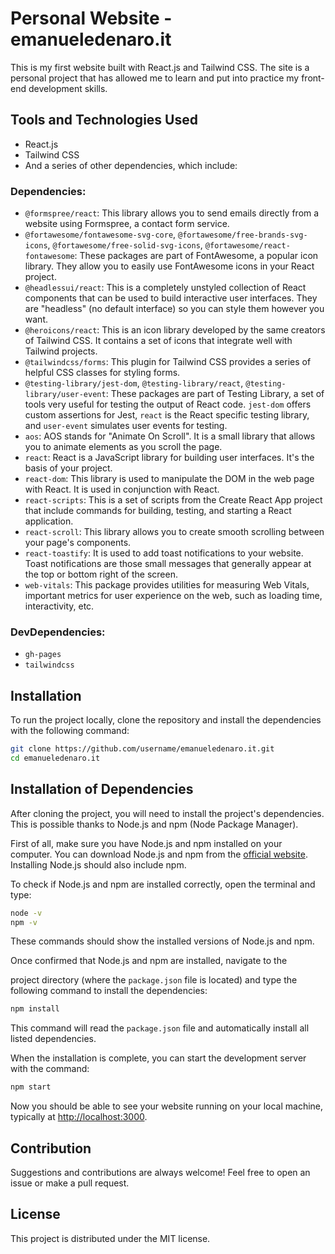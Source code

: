 # Personal Website - emanueledenaro.it

This is my first website built with React.js and Tailwind CSS. The site is a personal project that has allowed me to learn and put into practice my front-end development skills.

## Tools and Technologies Used

- React.js
- Tailwind CSS
- And a series of other dependencies, which include:

### Dependencies:

- `@formspree/react`: This library allows you to send emails directly from a website using Formspree, a contact form service.
- `@fortawesome/fontawesome-svg-core`, `@fortawesome/free-brands-svg-icons`, `@fortawesome/free-solid-svg-icons`, `@fortawesome/react-fontawesome`: These packages are part of FontAwesome, a popular icon library. They allow you to easily use FontAwesome icons in your React project.
- `@headlessui/react`: This is a completely unstyled collection of React components that can be used to build interactive user interfaces. They are "headless" (no default interface) so you can style them however you want.
- `@heroicons/react`: This is an icon library developed by the same creators of Tailwind CSS. It contains a set of icons that integrate well with Tailwind projects.
- `@tailwindcss/forms`: This plugin for Tailwind CSS provides a series of helpful CSS classes for styling forms.
- `@testing-library/jest-dom`, `@testing-library/react`, `@testing-library/user-event`: These packages are part of Testing Library, a set of tools very useful for testing the output of React code. `jest-dom` offers custom assertions for Jest, `react` is the React specific testing library, and `user-event` simulates user events for testing.
- `aos`: AOS stands for "Animate On Scroll". It is a small library that allows you to animate elements as you scroll the page.
- `react`: React is a JavaScript library for building user interfaces. It's the basis of your project.
- `react-dom`: This library is used to manipulate the DOM in the web page with React. It is used in conjunction with React.
- `react-scripts`: This is a set of scripts from the Create React App project that include commands for building, testing, and starting a React application.
- `react-scroll`: This library allows you to create smooth scrolling between your page's components.
- `react-toastify`: It is used to add toast notifications to your website. Toast notifications are those small messages that generally appear at the top or bottom right of the screen.
- `web-vitals`: This package provides utilities for measuring Web Vitals, important metrics for user experience on the web, such as loading time, interactivity, etc.

### DevDependencies:

- `gh-pages`
- `tailwindcss`

## Installation

To run the project locally, clone the repository and install the dependencies with the following command:

```bash
git clone https://github.com/username/emanueledenaro.it.git
cd emanueledenaro.it
```

## Installation of Dependencies

After cloning the project, you will need to install the project's dependencies. This is possible thanks to Node.js and npm (Node Package Manager).

First of all, make sure you have Node.js and npm installed on your computer. You can download Node.js and npm from the [official website](https://nodejs.org/). Installing Node.js should also include npm.

To check if Node.js and npm are installed correctly, open the terminal and type:

```bash
node -v
npm -v
```

These commands should show the installed versions of Node.js and npm.

Once confirmed that Node.js and npm are installed, navigate to the

project directory (where the `package.json` file is located) and type the following command to install the dependencies:

```bash
npm install
```

This command will read the `package.json` file and automatically install all listed dependencies.

When the installation is complete, you can start the development server with the command:

```bash
npm start
```

Now you should be able to see your website running on your local machine, typically at [http://localhost:3000](http://localhost:3000).

## Contribution

Suggestions and contributions are always welcome! Feel free to open an issue or make a pull request.

## License

This project is distributed under the MIT license.
